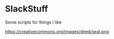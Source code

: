 SlackStuff
==========

Some scripts for things I like

https://creativecommons.org/images/deed/seal.png

